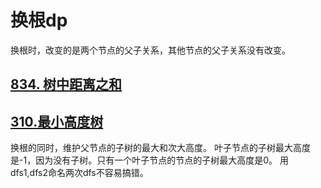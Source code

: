 # 换根dp

换根时，改变的是两个节点的父子关系，其他节点的父子关系没有改变。

## [834\. 树中距离之和](https://leetcode.cn/problems/sum-of-distances-in-tree/)

## [310.最小高度树](https://leetcode.cn/problems/minimum-height-trees/description/)
换根的同时，维护父节点的子树的最大和次大高度。
叶子节点的子树最大高度是-1，因为没有子树。只有一个叶子节点的节点的子树最大高度是0。
用dfs1,dfs2命名两次dfs不容易搞错。


